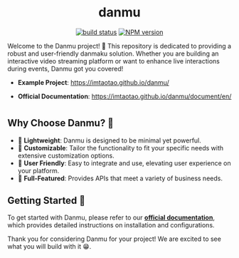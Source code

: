 <div align="center">
<h1>danmu</h1>

[![build status](https://github.com/imtaotao/danmu/actions/workflows/deploy.yml/badge.svg?branch=master)](https://github.com/imtaotao/danmu/actions/workflows/deploy.yml) [![NPM version](https://img.shields.io/npm/v/danmu.svg?color=a1b858&label=)](https://www.npmjs.com/package/danmu)

</div>

Welcome to the Danmu project! 🎉 This repository is dedicated to providing a robust and user-friendly danmaku solution. Whether you are building an interactive video streaming platform or want to enhance live interactions during events, Danmu got you covered!

- **Example Project**: https://imtaotao.github.io/danmu/

- **Official Documentation**: https://imtaotao.github.io/danmu/document/en/

<h1></h1>

## Why Choose Danmu? 💭

- 🍃 **Lightweight**: Danmu is designed to be minimal yet powerful.
- 🧩 **Customizable**: Tailor the functionality to fit your specific needs with extensive customization options.
- 🌺 **User Friendly**: Easy to integrate and use, elevating user experience on your platform.
- 🎯 **Full-Featured**: Provides APIs that meet a variety of business needs.

## Getting Started 🌟

To get started with Danmu, please refer to our [**official documentation**](https://imtaotao.github.io/danmu/document/en/guide/getting-started.html), which provides detailed instructions on installation and configurations.

Thank you for considering Danmu for your project! We are excited to see what you will build with it 😁.

